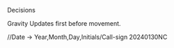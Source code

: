 ﻿Decisions

Gravity Updates first before movement.

//Date -> Year,Month,Day,Initials/Call-sign
20240130NC